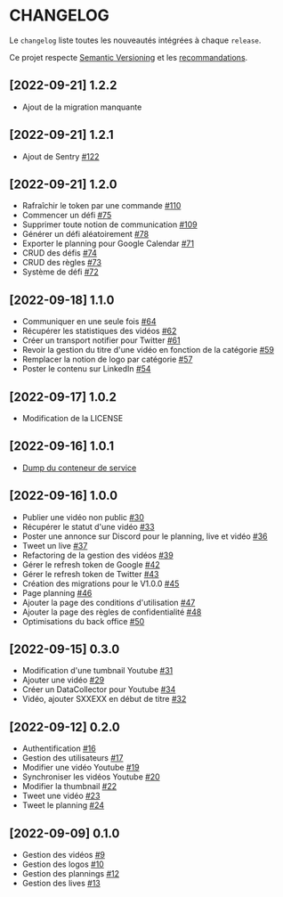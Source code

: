 # CHANGELOG

Le `changelog` liste toutes les nouveautés intégrées à chaque `release`.

Ce projet respecte [Semantic Versioning](https://semver.org/) et les [recommandations](https://keepachangelog.com/en/1.0.0/).

## [2022-09-21] 1.2.2
* Ajout de la migration manquante

## [2022-09-21] 1.2.1
* Ajout de Sentry [#122](https://github.com/TBoileau/twitch/issues/112)

## [2022-09-21] 1.2.0
* Rafraîchir le token par une commande [#110](https://github.com/TBoileau/twitch/issues/110)
* Commencer un défi [#75](https://github.com/TBoileau/twitch/issues/75)
* Supprimer toute notion de communication [#109](https://github.com/TBoileau/twitch/issues/109)
* Générer un défi aléatoirement [#78](https://github.com/TBoileau/twitch/issues/78)
* Exporter le planning pour Google Calendar [#71](https://github.com/TBoileau/twitch/issues/71)
* CRUD des défis [#74](https://github.com/TBoileau/twitch/issues/74)
* CRUD des règles [#73](https://github.com/TBoileau/twitch/issues/73)
* Système de défi [#72](https://github.com/TBoileau/twitch/issues/72)

## [2022-09-18] 1.1.0
* Communiquer en une seule fois [#64](https://github.com/TBoileau/twitch/issues/64)
* Récupérer les statistiques des vidéos [#62](https://github.com/TBoileau/twitch/issues/62)
* Créer un transport notifier pour Twitter [#61](https://github.com/TBoileau/twitch/issues/61)
* Revoir la gestion du titre d'une vidéo en fonction de la catégorie [#59](https://github.com/TBoileau/twitch/issues/59)
* Remplacer la notion de logo par catégorie [#57](https://github.com/TBoileau/twitch/issues/57)
* Poster le contenu sur LinkedIn [#54](https://github.com/TBoileau/twitch/issues/54)

## [2022-09-17] 1.0.2
* Modification de la LICENSE

## [2022-09-16] 1.0.1
* [Dump du conteneur de service](https://symfony.com/doc/current/performance.html#dump-the-service-container-into-a-single-file)

## [2022-09-16] 1.0.0
* Publier une vidéo non public [#30](https://github.com/TBoileau/twitch/issues/30)
* Récupérer le statut d'une vidéo [#33](https://github.com/TBoileau/twitch/issues/33)
* Poster une annonce sur Discord pour le planning, live et vidéo [#36](https://github.com/TBoileau/twitch/issues/36)
* Tweet un live [#37](https://github.com/TBoileau/twitch/issues/37)
* Refactoring de la gestion des vidéos [#39](https://github.com/TBoileau/twitch/issues/39)
* Gérer le refresh token de Google [#42](https://github.com/TBoileau/twitch/issues/42)
* Gérer le refresh token de Twitter [#43](https://github.com/TBoileau/twitch/issues/43)
* Création des migrations pour le V1.0.0 [#45](https://github.com/TBoileau/twitch/issues/45)
* Page planning [#46](https://github.com/TBoileau/twitch/issues/46)
* Ajouter la page des conditions d'utilisation [#47](https://github.com/TBoileau/twitch/issues/47)
* Ajouter la page des règles de confidentialité [#48](https://github.com/TBoileau/twitch/issues/48)
* Optimisations du back office [#50](https://github.com/TBoileau/twitch/issues/50)

## [2022-09-15] 0.3.0
* Modification d'une tumbnail Youtube [#31](https://github.com/TBoileau/twitch/issues/31)
* Ajouter une vidéo [#29](https://github.com/TBoileau/twitch/issues/29)
* Créer un DataCollector pour Youtube [#34](https://github.com/TBoileau/twitch/issues/34)
* Vidéo, ajouter SXXEXX en début de titre [#32](https://github.com/TBoileau/twitch/issues/32)

## [2022-09-12] 0.2.0
* Authentification [#16](https://github.com/TBoileau/twitch/issues/16)
* Gestion des utilisateurs [#17](https://github.com/TBoileau/twitch/issues/17)
* Modifier une vidéo Youtube [#19](https://github.com/TBoileau/twitch/issues/19)
* Synchroniser les vidéos Youtube [#20](https://github.com/TBoileau/twitch/issues/20)
* Modifier la thumbnail [#22](https://github.com/TBoileau/twitch/issues/22)
* Tweet une vidéo [#23](https://github.com/TBoileau/twitch/issues/23)
* Tweet le planning [#24](https://github.com/TBoileau/twitch/issues/24)


## [2022-09-09] 0.1.0
* Gestion des vidéos [#9](https://github.com/TBoileau/twitch/issues/9)
* Gestion des logos [#10](https://github.com/TBoileau/twitch/issues/10)
* Gestion des plannings [#12](https://github.com/TBoileau/twitch/issues/12)
* Gestion des lives [#13](https://github.com/TBoileau/twitch/issues/13)

